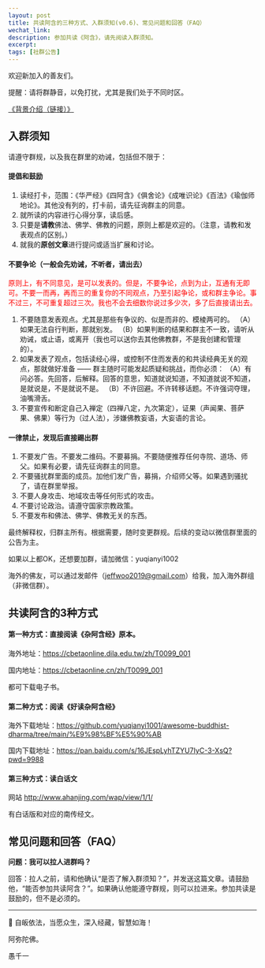 ```yaml
---
layout: post
title: 共读阿含的三种方式、入群须知(v0.6)、常见问题和回答（FAQ）
wechat_link: 
description: 参加共读《阿含》，请先阅读入群须知。
excerpt: 
tags: [社群公告]
---
```


欢迎新加入的善友们。

提醒：请将群静音，以免打扰，尤其是我们处于不同时区。

[《背景介绍（链接）》](https://mp.weixin.qq.com/s/TxGRAM5ffuTNyuIo9TFAgQ)

## 入群须知

请遵守群规，以及我在群里的劝诫，包括但不限于：

#### 提倡和鼓励

1. 读经打卡，范围：《华严经》《四阿含》《俱舍论》《成唯识论》《百法》《瑜伽师地论》。其他没有列的，打卡前，请先征询群主的同意。
2. 就所读的内容进行心得分享，读后感。
3. 只要是**请教**佛法、佛学、佛教的问题，原则上都是欢迎的。（注意，请教和发表观点的区别。）
4. 就我的**原创文章**进行提问或适当扩展和讨论。

#### 不要争论（一般会先劝诫，不听者，请出去）

<span style="color:red">原则上，有不同意见，是可以发表的。但是，不要争论，点到为止，互通有无即可。不要一而再，再而三的重复你的不同观点，乃至引起争论，或和群主争论。事不过三，不可重复超过三次。我也不会去细数你说过多少次，多了后直接请出去。<span>

1. 不要随意发表观点。尤其是那些有争议的、似是而非的、模棱两可的。
   （A）如果无法自行判断，那就别发。
   （B）如果判断的结果和群主不一致，请听从劝诫，或止语，或离开（我也可以送你去其他佛教群，不是我创建和管理的）。
2. 如果发表了观点，包括读经心得，或控制不住而发表的和共读经典无关的观点，那就做好准备 —— 群主随时可能发起质疑和挑战，而你必须：
   （A）有问必答。先回答，后解释。回答的意思，知道就说知道，不知道就说不知道，是就说是，不是就说不是。
   （B）不许回避。不许转移话题。不许强词夺理，油嘴滑舌。
3. 不要宣传和断定自己入禅定（四禅八定，九次第定），证果（声闻果、菩萨果、佛果）等行为（过人法），涉嫌佛教妄语，大妄语的言论。

#### 一律禁止，发现后直接踢出群

1. 不要发广告。不要发二维码。不要募捐。不要随便推荐任何寺院、道场、师父。如果有必要，请先征询群主的同意。
2. 不要骚扰群里面的成员。加他们发广告，募捐，介绍师父等。如果遇到骚扰了，请在群里举报。
3. 不要人身攻击、地域攻击等任何形式的攻击。
4. 不要讨论政治。请遵守国家宗教政策。
5. 不要发布和佛法、佛学、佛教无关的东西。

最终解释权，归群主所有。根据需要，随时变更群规。后续的变动以微信群里面的公告为主。

如果以上都OK，还想要加群，请加微信：yuqianyi1002

海外的佛友，可以通过发邮件（jeffwoo2019@gmail.com）给我，加入海外群组（非微信群）。

## 共读阿含的3种方式

#### 第一种方式：直接阅读《杂阿含经》原本。

海外地址：https://cbetaonline.dila.edu.tw/zh/T0099_001

国内地址：https://cbetaonline.cn/zh/T0099_001

都可下载电子书。

#### 第二种方式：阅读《好读杂阿含经》
   
海外下载地址：https://github.com/yuqianyi1001/awesome-buddhist-dharma/tree/main/%E9%98%BF%E5%90%AB

国内下载地址：https://pan.baidu.com/s/16JEspLyhTZYU7IyC-3-XsQ?pwd=9988

#### 第三种方式：读白话文

网站 http://www.ahanjing.com/wap/view/1/1/

有白话版和对应的南传经文。

## 常见问题和回答（FAQ）

**问题：我可以拉人进群吗？**

回答：拉人之前，请和他确认“是否了解入群须知？”，并发送这篇文章。请鼓励他，“能否参加共读阿含？”。如果确认他能遵守群规，则可以拉进来。参加共读是鼓励的，但不是必须的。


---

🙏 自皈依法，当愿众生，深入经藏，智慧如海！

阿弥陀佛。

愚千一

